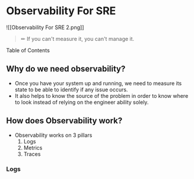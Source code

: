 # Observability For SRE
![[Observability For SRE 2.png]]
>✏ If you can't measure it, you can't manage it.

Table of Contents


## Why do we need observability?
* Once you have your system up and running, we need to measure its state to be able to identify if any issue occurs.
* It also helps to know the source of the problem in order to know where to look instead of relying on the engineer ability solely.






## How does Observability work?
- Observability works on 3 pillars
	1. Logs
	2. Metrics
	3. Traces






### Logs
